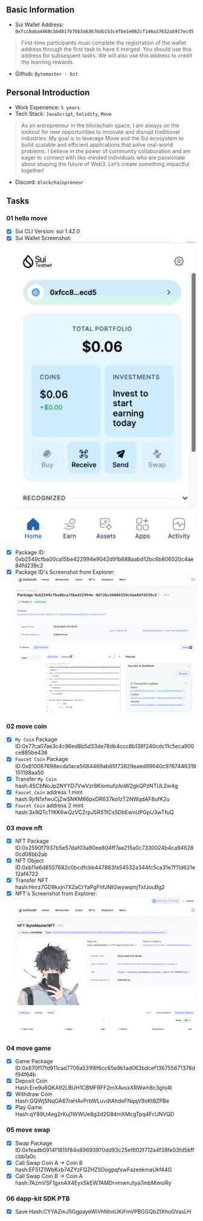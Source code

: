 ## Basic Information
- Sui Wallet Address: `0xfcc8aba4468cbb4817b7bb3a63676db153c4fbe1e062cf146a37632ab917ecd5`
> First-time participants must complete the registration of the wallet address through the first task to have it merged. You should use this address for subsequent tasks. We will also use this address to credit the learning rewards.
- Github: `Bytemaster - bit`

## Personal Introduction
- Work Experience: `5 years`
- Tech Stack: `JavaScript`, `Solidity`, `Move`
> As an entrepreneur in the blockchain space, I am always on the lookout for new opportunities to innovate and disrupt traditional industries. My goal is to leverage Move and the Sui ecosystem to build scalable and efficient applications that solve real-world problems. I believe in the power of community collaboration and am eager to connect with like-minded individuals who are passionate about shaping the future of Web3. Let’s create something impactful together!
- Discord: `blockchainpreneur`

## Tasks

### 01 hello move
- [x] Sui CLI Version: sui 1.42.0
- [x] Sui Wallet Screenshot: ![](images/suiwallet.png)
- [x] Package ID: 0xb2549cfba00ca15be422994e9042d91b688aabd12bc6b806520c4ae84fd239c2
- [x] Package ID's Screenshot from Explorer: ![](images/packageid.png)

### 02 move coin
- [x] `My Coin` Package ID:0x77ca07ae3c4c96ed8b5d33de78db4ccc8b138f240cdc11c5eca900ce885be436
- [x] `Faucet Coin` Package ID:0x810067698ecda1ace5684469ab65f73829eaed89640c9767446319151198aa50
- [x] Transfer `My Coin` hash:4SCbNoJp2NYYD7VwVzr8KiomufzAnW2gkQPzNTUL2w4g
- [x] `Faucet Coin` address 1 mint hash:9jrN1xfwuCjZwSNKM66pxDR637ko1zT2NWqdAF8ufK2u
- [x] `Faucet Coin` address 2 mint hash:3x9QTcTfKK6wQzVCZrpJ5R5TtCs5DbEwnUPGpU3wTfuQ

### 03 move nft
- [x] NFT Package ID:0x2590f7937b5e57daf03a90ee804ff7aa215a0c7330024b4ca946280cd08bb2ab
- [x] NFT Object ID:0xb11e6d8507682c0bcdfcbb447883fa54532a344fc5ca31e7f11d621e12af4722
- [x] Transfer NFT hash:Hnrz7GD9kxjn7XZaCrYaPgFhfJNtGwywqmjTxfJouBg2
- [x] NFT's Screenshot from Explorer: ![](images/nft.png)

### 04 move game
- [x] Game Package ID:0x670f17fd911cad7706a531f8f6cc65e9b1ad063bdcef136755671378df94f64b
- [x] Deposit Coin Hash:Ere9u6QKA92LBUH1CBMFRFF2mXAvsxXRWwh8c3ghj4t
- [x] Withdraw Coin Hash:GQWjSNqGA67raHAvPrbWLuvdtAhdeFNqqV9sKt8ZPBe
- [x] Play Game Hash:qY89Lt4eg2rKuj1WWUe8g2d2G84mXMcgTpq4FcUNVQD

### 05 move swap
- [x] Swap Package ID:0xfeadb0914f1815f84e89693970dd93c25ef602f712a4f38fe03fd5bffcbb1a0c
- [x] Call Swap Coin A -> Coin B hash:EF51Z1WbKxb74ZYzFQZHZSDogpqfxwFazeekmaUkf44G
- [x] Call Swap Coin B -> Coin A hash:7AzmVSF1gxnAX4EyxSkEW7AMDrvmwnJtya7mbMimoRy

### 06 dapp-kit SDK PTB
- [x] Save Hash:CYYAZmJ5GgpayeWiVhNhnUKiFmVPBGGQbZtXhoGVasLH
